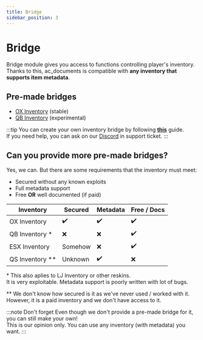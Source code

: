 ```yaml
---
title: Bridge
sidebar_position: 3
---
```


# Bridge
Bridge module gives you access to functions controlling player's inventory.  
Thanks to this, ac_documents is compatible with **any inventory that supports item metadata**.

## Pre-made bridges
- [OX Inventory](bridge/server/ox_inventory) (stable)
- [QB Inventory](bridge/server/qb-inventory) (experimental)

:::tip
You can create your own inventory bridge by following [**this**](bridge/server) guide.  
If you need help, you can ask on our [Discord](https://discord.gg/2ZezMw2xvR) in support ticket.
:::

## Can you provide more pre-made bridges?
Yes, we can. But there are some requirements that the inventory must meet:
- Secured without any known exploits
- Full metadata support
- Free **OR** well documented (if paid)

<table style={{textAlign:'center'}}>
  <thead>
    <tr>
      <th>Inventory</th>
      <th>Secured</th>
      <th>Metadata</th>
      <th>Free / Docs</th>
    </tr>
  </thead>
  <tbody>
    <tr>
      <td>OX Inventory</td>
      <td>✔️</td>
      <td>✔️</td>
      <td>✔️</td>
    </tr>
    <tr>
      <td>QB Inventory *</td>
      <td>❌</td>
      <td>❌</td>
      <td>✔️</td>
    </tr>
    <tr>
      <td>ESX Inventory</td>
      <td>Somehow</td>
      <td>❌</td>
      <td>✔️</td>
    </tr>
    <tr>
      <td>QS Inventory **</td>
      <td>Unknown</td>
      <td>✔️</td>
      <td>❌</td>
    </tr>
  </tbody>
</table>

\* This also aplies to LJ Inventory or other reskins.  
It is very exploitable. Metadata support is poorly written with lot of bugs.

\*\* We don't know how secured is it as we've never used / worked with it.  
However, it is a paid inventory and we don't have access to it.

:::note Don't forget
Even though we don't provide a pre-made bridge for it, you can still make your own!  
This is our opinion only. You can use any inventory (with metadata) you want.
:::
